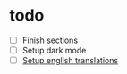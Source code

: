 # todo 

- [ ] Finish sections
- [ ] Setup dark mode
- [ ] [Setup english translations](https://phrase.com/blog/posts/step-step-guide-javascript-localization/)
